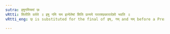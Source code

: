 ```yaml
---
sutra: इषुगमियमां छः
vRtti: शितीति वर्तते ॥ इषु गमि यम इत्येतेषां शिति प्रत्यये परतश्छकारादेशो भवति ॥
vRtti_eng: छ् is substituted for the final of इष्, गम् and यम् before a Present-character (शित्) ॥

---
```

